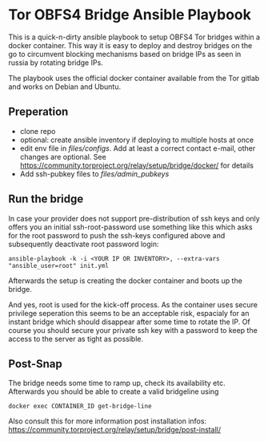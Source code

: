 # Tor OBFS4 Bridge Ansible Playbook

This is a quick-n-dirty ansible playbook to setup OBFS4 Tor bridges within a docker container. This way it is easy to deploy and destroy bridges on the go to circumvent blocking mechanisms based on bridge IPs as seen in russia by rotating bridge IPs. 

The playbook uses the official docker container available from the Tor gitlab and works on Debian and Ubuntu. 


## Preperation

* clone repo
* optional: create ansible inventory if deploying to multiple hosts at once
* edit env file in _files/configs_. Add at least a correct contact e-mail, other changes are optional. See https://community.torproject.org/relay/setup/bridge/docker/ for details
* Add ssh-pubkey files to _files/admin_pubkeys_

## Run the bridge

In case your provider does not support pre-distribution of ssh keys and only offers you an initial ssh-root-password use something like this which asks for the root password to push the ssh-keys configured above and subsequently deactivate root password login:
```
ansible-playbook -k -i <YOUR IP OR INVENTORY>, --extra-vars "ansible_user=root" init.yml
```
Afterwards the setup is creating the docker container and boots up the bridge. 

And yes, root is used for the kick-off process. As the container uses secure privilege seperation this seems to be an acceptable risk, espacialy for an instant bridge which should disappear after some time to rotate the IP. Of course you should secure your private ssh key with a password to keep the access to the server as tight as possible. 

## Post-Snap

The bridge needs some time to ramp up, check its availability etc. Afterwards you should be able to create a valid bridgeline using 
```
docker exec CONTAINER_ID get-bridge-line
```
Also consult this for more information post installation infos: https://community.torproject.org/relay/setup/bridge/post-install/
